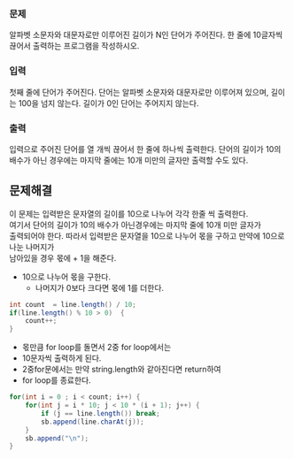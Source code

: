 ### 문제
알파벳 소문자와 대문자로만 이루어진 길이가 N인 단어가 주어진다.
한 줄에 10글자씩 끊어서 출력하는 프로그램을 작성하시오.

### 입력
첫째 줄에 단어가 주어진다. 단어는 알파벳 소문자와 대문자로만 이루어져 있으며, 길이는 100을 넘지 않는다. 길이가 0인 단어는 주어지지 않는다.

### 출력
입력으로 주어진 단어를 열 개씩 끊어서 한 줄에 하나씩 출력한다. 단어의 길이가 10의 배수가 아닌 경우에는 마지막 줄에는 10개 미만의 글자만 출력할 수도 있다.

## 문제해결
이 문제는 입력받은 문자열의 길이를 10으로 나누어 각각 한줄 씩 출력한다.   
여기서 단어의 길이가 10의 배수가 아닌경우에는 마지막 줄에 10개 미만 글자가   
출력되어야 한다. 따라서 입력받은 문자열을 10으로 나누어 몫을 구하고 만약에 10으로 나눈 나머지가   
남아있을 경우 몫에 + 1을 해준다.  

- 10으로 나누어 몫을 구한다.
  - 나머지가 0보다 크다면 몫에 1를 더한다.
```java
int count  = line.length() / 10;
if(line.length() % 10 > 0)  {
    count++;
}
```
- 몫만큼 for loop를 돌면서 2중 for loop에서는 
- 10문자씩 출력하게 된다.
- 2중for문에서는 만약 string.length와 같아진다면 return하여 
- for loop를 종료한다.
```java
for(int i = 0 ; i < count; i++) {
    for(int j = i * 10; j < 10 * (i + 1); j++) {
        if (j == line.length()) break;
        sb.append(line.charAt(j));
    }
    sb.append("\n");
}
```